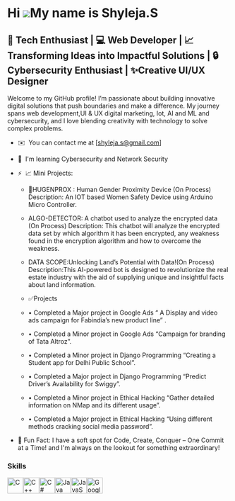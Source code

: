 Hi ![](https://user-images.githubusercontent.com/18350557/176309783-0785949b-9127-417c-8b55-ab5a4333674e.gif)My name is Shyleja.S
=================================================================================================================================

🚀 Tech Enthusiast | 💻 Web Developer | 📈 Transforming Ideas into Impactful Solutions | 🔒Cybersecurity Enthusiast | ✨Creative UI/UX Designer
----------------------------------------------------------------------------------------------------------------------------------------------

Welcome to my GitHub profile! I’m passionate about building innovative digital solutions that push boundaries and make a difference. My journey spans web development,UI & UX digital marketing, Iot, AI and ML and cybersecurity, and I love blending creativity with technology to solve complex problems.

* ✉️  You can contact me at [shyleja.s@gmail.com]
* 🧠  I'm learning Cybersecurity and Network Security
* ⚡  📈 Mini Projects:
   * 🤖HUGENPROX : Human Gender Proximity Device (On Process)
 Description: An IOT based Women Safety Device using Arduino Micro Controller.
   * ALGO-DETECTOR: A chatbot used to analyze the encrypted data (On Process)
 Description: This chatbot will analyze the encrypted data set by which algorithm it has been encrypted, any weakness found in the encryption algorithm and how to overcome the weakness.
   * DATA SCOPE:Unlocking Land’s Potential with Data!(On Process)
 Description:This AI-powered bot is designed to revolutionize the real estate industry with the aid of supplying unique and insightful facts about land information.

  * ✅Projects
  * • Completed a Major project in Google Ads “ A Display and video ads campaign for Fabindia’s new product line” .
  * • Completed a Minor project in Google Ads “Campaign for branding of Tata Altroz”.
  * • Completed a Minor project in Django Programming “Creating a Student app for Delhi Public School”.
  * • Completed a Major project in Django Programming “Predict Driver’s Availability for Swiggy”.
  * • Completed a Minor project in Ethical Hacking “Gather detailed information on NMap and its different usage”.
  * • Completed a Major project in Ethical Hacking “Using different methods cracking social media password”.


   
* 🌟 Fun Fact: I have a soft spot for Code, Create, Conquer – One Commit at a Time! and I'm always on the lookout for something extraordinary!

### Skills


<p align="left">
<a href="https://docs.microsoft.com/en-us/cpp/?view=msvc-170" target="_blank" rel="noreferrer"><img src="https://raw.githubusercontent.com/danielcranney/readme-generator/main/public/icons/skills/c-colored.svg" width="36" height="36" alt="C" /></a><a href="https://docs.microsoft.com/en-us/cpp/?view=msvc-170" target="_blank" rel="noreferrer"><img src="https://raw.githubusercontent.com/danielcranney/readme-generator/main/public/icons/skills/cplusplus-colored.svg" width="36" height="36" alt="C++" /></a><a href="https://docs.microsoft.com/en-us/dotnet/csharp/" target="_blank" rel="noreferrer"><img src="https://raw.githubusercontent.com/danielcranney/readme-generator/main/public/icons/skills/csharp-colored.svg" width="36" height="36" alt="C#" /></a><a href="https://www.oracle.com/java/" target="_blank" rel="noreferrer"><img src="https://raw.githubusercontent.com/danielcranney/readme-generator/main/public/icons/skills/java-colored.svg" width="36" height="36" alt="Java" /></a><a href="https://developer.mozilla.org/en-US/docs/Web/JavaScript" target="_blank" rel="noreferrer"><img src="https://raw.githubusercontent.com/danielcranney/readme-generator/main/public/icons/skills/javascript-colored.svg" width="36" height="36" alt="JavaScript" /></a><a href="https://cloud.google.com/" target="_blank" rel="noreferrer"><img src="https://raw.githubusercontent.com/danielcranney/readme-generator/main/public/icons/skills/googlecloud-colored.svg" width="36" height="36" alt="Google Cloud" /></a>
</p>




